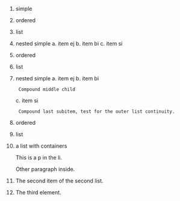 1. simple
2. ordered
3. list

1. nested simple
    a. item ej
    b. item bi 
    c. item si
2. ordered
3. list

1. nested simple
    a. item ej
    b. item bi 
     
        Compound middle child

    c. item si

        Compound last subitem, test for the outer list continuity.

2. ordered
3. list


1. a list with containers

    This is a p in the li. 

    Other paragraph inside.

2. The second item of the second list.
3. The third element.
